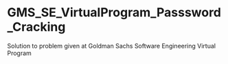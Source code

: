 # GMS_SE_VirtualProgram_Passsword_Cracking
Solution to problem given at Goldman Sachs Software Engineering Virtual Program

